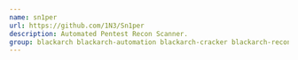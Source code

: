 ```yaml
---
name: sn1per
url: https://github.com/1N3/Sn1per
description: Automated Pentest Recon Scanner.
group: blackarch blackarch-automation blackarch-cracker blackarch-recon blackarch-scanner
---
```

